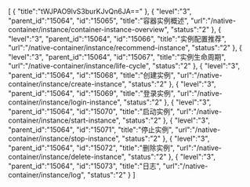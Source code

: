 [
	{
		"title":"tWJPAO9lvS3burKJvQn6JA=="
	},
	{
		"level":"3",
		"parent_id":"15064",
		"id":"15065",
		"title":"容器实例概述",
		"url":"/native-container/instance/container-instance-overview",
		"status":"2"
	},
	{
		"level":"3",
		"parent_id":"15064",
		"id":"15066",
		"title":"实例配置推荐",
		"url":"/native-container/instance/recommend-instance",
		"status":"2"
	},
	{
		"level":"3",
		"parent_id":"15064",
		"id":"15067",
		"title":"实例生命周期",
		"url":"/native-container/instance/life-cycle",
		"status":"2"
	},
	{
		"level":"3",
		"parent_id":"15064",
		"id":"15068",
		"title":"创建实例",
		"url":"/native-container/instance/create-instance",
		"status":"2"
	},
	{
		"level":"3",
		"parent_id":"15064",
		"id":"15069",
		"title":"登录实例",
		"url":"/native-container/instance/login-instance",
		"status":"2"
	},
	{
		"level":"3",
		"parent_id":"15064",
		"id":"15070",
		"title":"启动实例",
		"url":"/native-container/instance/start-instance",
		"status":"2"
	},
	{
		"level":"3",
		"parent_id":"15064",
		"id":"15071",
		"title":"停止实例",
		"url":"/native-container/instance/stop-instance",
		"status":"2"
	},
	{
		"level":"3",
		"parent_id":"15064",
		"id":"15072",
		"title":"删除实例",
		"url":"/native-container/instance/delete-instance",
		"status":"2"
	},
	{
		"level":"3",
		"parent_id":"15064",
		"id":"15073",
		"title":"日志",
		"url":"/native-container/instance/log",
		"status":"2"
	}
]